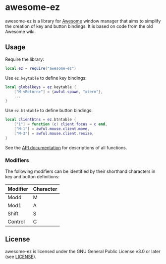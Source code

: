 # awesome-ez

awesome-ez is a library for [Awesome](https://github.com/awesomeWM/awesome)
window manager that aims to simplify the creation of key and button bindings.
It is based on code from the old Awesome wiki.

## Usage

Require the library:
```lua
local ez = require("awesome-ez")
```

Use `ez.keytable` to define key bindings:
```lua
local globalkeys = ez.keytable {
    ["M-<Return>"] = {awful.spawn, "xterm"},
    ...
}
```

Use `ez.btntable` to define button bindings:
```lua
local clientbtns = ez.btntable {
    ["1"] = function (c) client.focus = c end,
    ["M-1"] = awful.mouse.client.move,
    ["M-3"] = awful.mouse.client.resize,
}
```

See the [API documentation](https://jcrd.github.io/awesome-ez/) for
descriptions of all functions.

### Modifiers

The following modifiers can be identified by their shorthand characters
in key and button definitions:

Modifier | Character
-------- | ---------
Mod4     | M
Mod1     | A
Shift    | S
Control  | C

## License

awesome-ez is licensed under the GNU General Public License v3.0 or later
(see [LICENSE](LICENSE)).
